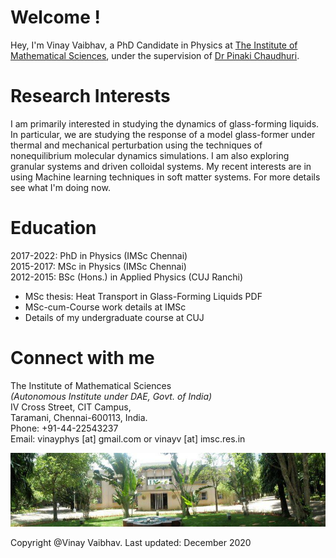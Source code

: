 # Welcome !

Hey, I'm Vinay Vaibhav, a PhD Candidate in Physics at <a href="https://www.imsc.res.in">The Institute of Mathematical Sciences</a>, under the supervision of <a href="https://www.imsc.res.in/pinaki_chaudhuri">Dr Pinaki Chaudhuri</a>.

# Research Interests
I am primarily interested in studying the dynamics of glass-forming liquids. In particular, we are studying the response of a model glass-former under thermal and mechanical perturbation using the techniques of nonequilibrium molecular dynamics simulations. I am also exploring granular systems and driven colloidal systems. My recent interests are in using Machine learning techniques in soft matter systems. For more details see what I'm doing now.

<!---
<img src="images/blj.gif" width = "900">
-->

# Education
2017-2022:	  PhD in Physics (IMSc Chennai)  
2015-2017:	  MSc in Physics (IMSc Chennai)  
2012-2015:	  BSc (Hons.) in Applied Physics (CUJ Ranchi)

* MSc thesis: Heat Transport in Glass-Forming Liquids PDF  
* MSc-cum-Course work details at IMSc    
* Details of my undergraduate course at CUJ

# Connect with me
The Institute of Mathematical Sciences  
*(Autonomous Institute under DAE, Govt. of India)*  
IV Cross Street, CIT Campus,  
Taramani, Chennai-600113, India.  
Phone: +91-44-22543237  
Email: vinayphys [at] gmail.com or vinayv [at] imsc.res.in

<img src="images/imsc.jpg" width = "900">

Copyright @Vinay Vaibhav.   Last updated: December 2020
